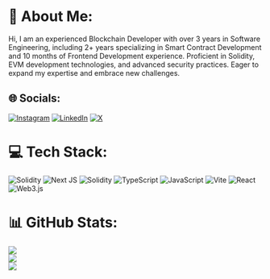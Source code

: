 # 💫 About Me:
Hi, I am an experienced Blockchain Developer with over 3 years in Software Engineering, including 2+ years specializing in Smart Contract Development and 10 months of Frontend Development experience. Proficient in Solidity, EVM development technologies, and advanced security practices. Eager to expand my expertise and embrace new challenges.


## 🌐 Socials:
[![Instagram](https://img.shields.io/badge/Instagram-%23E4405F.svg?logo=Instagram&logoColor=white)](https://instagram.com/feroomeeee) [![LinkedIn](https://img.shields.io/badge/LinkedIn-%230077B5.svg?logo=linkedin&logoColor=white)](https://linkedin.com/in/oluwaferanmi-osunjuyigbe12) [![X](https://img.shields.io/badge/X-black.svg?logo=X&logoColor=white)](https://x.com/feroomeeee) 

# 💻 Tech Stack:
![Solidity](https://img.shields.io/badge/Solidity-%23363636.svg?style=for-the-badge&logo=solidity&logoColor=white) ![Next JS](https://img.shields.io/badge/Next-black?style=for-the-badge&logo=next.js&logoColor=white) ![Solidity](https://img.shields.io/badge/Solidity-%23363636.svg?style=for-the-badge&logo=solidity&logoColor=white) ![TypeScript](https://img.shields.io/badge/typescript-%23007ACC.svg?style=for-the-badge&logo=typescript&logoColor=white) ![JavaScript](https://img.shields.io/badge/javascript-%23323330.svg?style=for-the-badge&logo=javascript&logoColor=%23F7DF1E) ![Vite](https://img.shields.io/badge/vite-%23646CFF.svg?style=for-the-badge&logo=vite&logoColor=white) ![React](https://img.shields.io/badge/react-%2320232a.svg?style=for-the-badge&logo=react&logoColor=%2361DAFB) ![Web3.js](https://img.shields.io/badge/web3.js-F16822?style=for-the-badge&logo=web3.js&logoColor=white)
# 📊 GitHub Stats:
![](https://github-readme-stats.vercel.app/api?username=Feranmiola&theme=chartreuse-dark&hide_border=true&include_all_commits=false&count_private=false)<br/>
![](https://github-readme-streak-stats.herokuapp.com/?user=Feranmiola&theme=chartreuse-dark&hide_border=true)<br/>
![](https://github-readme-stats.vercel.app/api/top-langs/?username=Feranmiola&theme=chartreuse-dark&hide_border=true&include_all_commits=false&count_private=false&layout=compact)

<!-- Proudly created with GPRM ( https://gprm.itsvg.in ) -->
